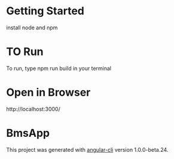 # Getting Started
install node and npm

# TO Run
To run, type npm run build in your terminal

# Open in Browser
http://localhost:3000/

# BmsApp
This project was generated with [angular-cli](https://github.com/angular/angular-cli) version 1.0.0-beta.24.

